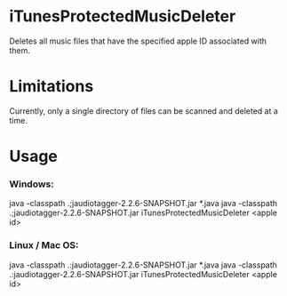 # iTunesProtectedMusicDeleter
Deletes all music files that have the specified apple ID associated with them.

# Limitations
Currently, only a single directory of files can be scanned and deleted at a time.

# Usage

### Windows:  
java -classpath .;jaudiotagger-2.2.6-SNAPSHOT.jar *.java
java -classpath .;jaudiotagger-2.2.6-SNAPSHOT.jar iTunesProtectedMusicDeleter \<apple id\>

### Linux / Mac OS:
java -classpath .:jaudiotagger-2.2.6-SNAPSHOT.jar *.java
java -classpath .:jaudiotagger-2.2.6-SNAPSHOT.jar iTunesProtectedMusicDeleter \<apple id\>